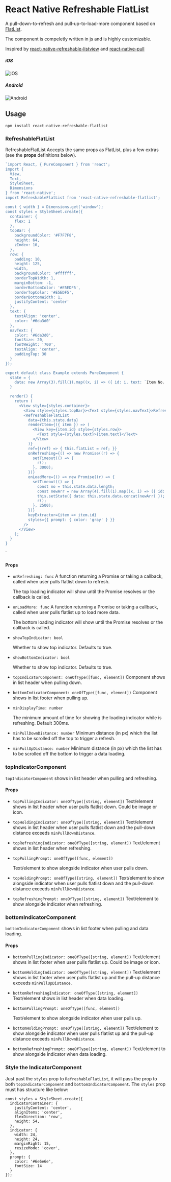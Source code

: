 # React Native Refreshable FlatList
A pull-down-to-refresh and pull-up-to-load-more component based on [FlatList](https://facebook.github.io/react-native/docs/flatlist.html).

The component is compeletly written in js and is highly customizable.

Inspired by [react-native-refreshable-listview](https://github.com/jsdf/react-native-refreshable-listview) and [react-native-pull](https://github.com/greatbsky/react-native-pull)

##### iOS

![iOS](./screenshots/iOS.gif)

##### Android

![Android](./screenshots/Android.gif)

## Usage

 `npm install react-native-refreshable-flatlist`

### RefreshableFlatList
RefreshableFlatList  Accepts the same props as FlatList, plus a few extras (see the **props** definitions below).

```js
`import React, { PureComponent } from 'react';
import {
  View,
  Text,
  StyleSheet,
  Dimensions
} from 'react-native';
import RefreshableFlatList from 'react-native-refreshable-flatlist';

const { width } = Dimensions.get('window');
const styles = StyleSheet.create({
  container: {
    flex: 1
  },
  topBar: {
    backgroundColor: '#F7F7F8',
    height: 64,
    zIndex: 10,
  },
  row: {
    padding: 10,
    height: 125,
    width,
    backgroundColor: '#ffffff',
    borderTopWidth: 1,
    marginBottom: -1,
    borderBottomColor: '#E5EDF5',
    borderTopColor: '#E5EDF5',
    borderBottomWidth: 1,
    justifyContent: 'center'
  },
  text: {
    textAlign: 'center',
    color: '#6da3d0'
  },
  navText: {
    color: '#6da3d0',
    fontSize: 20,
    fontWeight: '700',
    textAlign: 'center',
    paddingTop: 30
  }
});

export default class Example extends PureComponent {
  state = {
    data: new Array(3).fill(1).map((x, i) => ({ id: i, text: `Item No. ${i}` })),
  }

  render() {
    return (
      <View style={styles.container}>
        <View style={styles.topBar}><Text style={styles.navText}>RefreshableFlatList</Text></View>
        <RefreshableFlatList
          data={this.state.data}
          renderItem={({ item }) => (
            <View key={item.id} style={styles.row}>
              <Text style={styles.text}>{item.text}</Text>
            </View>
          )}
          ref={(ref) => { this.flatList = ref; }}
          onRefreshing={() => new Promise((r) => {
            setTimeout(() => {
              r();
            }, 3000);
          })}
          onLoadMore={() => new Promise((r) => {
            setTimeout(() => {
              const no = this.state.data.length;
              const newArr = new Array(4).fill(1).map((x, i) => ({ id: i + no, text: `Item No. ${i + no}` }));
              this.setState({ data: this.state.data.concat(newArr) });
              r();
            }, 2500);
          })}
          keyExtractor={item => item.id}
          styles={{ prompt: { color: 'gray' } }}
        />
      </View>
    );
  }
}

```
`
#### Props

- `onRefreshing: func`
  A function returning a Promise or taking a callback, called when user pulls flatlist down to refresh.

  The top loading indicator will show until the Promise resolves or the callback is called.

- `onLoadMore: func`
  A function returning a Promise or taking a callback, called when user pulls flatlist up to load more data.

  The bottom loading indicator will show until the Promise resolves or the callback is called.

- `showTopIndicator: bool`

  Whether to show top indicator. Defaults to true.

- `showBottomIndicator: bool`

  Whether to show top indicator. Defaults to true.

- `topIndicatorComponent: oneOfType([func, element])`
  Component  shows in list header when pulling down.

- `bottomIndicatorComponent: oneOfType([func, element])`
  Component  shows in list footer when pulling up.

- `minDisplayTime: number`

  The minimum amount of time for showing the loading indicator while is refreshing. Default 300ms.

- `minPullDownDistance: number`
  Minimum distance (in px) which the list has to be scrolled off the top to 
  trigger a refresh.

- `minPullUpDistance: number`
  Minimum distance (in px) which the list has to be scrolled off the bottom to 
  trigger a data loading.


### topIndicatorComponent
`topIndicatorComponent` shows in list header when pulling and refreshing.

#### Props

- `topPullingIndicator: oneOfType([string, element])`
  Text/element shows in list header when user pulls  flatlist down. Could be image or icon.

- `topHoldingIndicator: oneOfType([string, element])`
  Text/element shows in list header when user pulls flatlist down and the pull-down distance exceeds `minPullDownDistance`. 

- `topRefreshingIndicator: oneOfType([string, element])`
  Text/element shows  in list header when refreshing.

- `topPullingPrompt: oneOfType([func, element])`

  Text/element to show alongside indicator when user pulls down.

- `topHoldingPrompt: oneOfType([string, element])`
  Text/element to show alongside indicator when user pulls flatlist down and the pull-down distance exceeds `minPullDownDistance`. 

- `topRefreshingPrompt: oneOfType([string, element])`
  Text/element to show alongside indicator when refreshing.

### bottomIndicatorComponent

`bottomIndicatorComponent` shows in list footer when pulling and data loading.

#### Props

- `bottomPullingIndicator: oneOfType([string, element])`
  Text/element shows in list footer when user pulls  flatlist up. Could be image or icon.

- `bottomHoldingIndicator: oneOfType([string, element])`
  Text/element shows in list footer when user pulls flatlist up and the pull-up distance exceeds `minPullUpDistance`. 

- `bottomRefreshingIndicator: oneOfType([string, element])`
  Text/element shows  in list header when data loading.

- `bottomPullingPrompt: oneOfType([func, element])`

  Text/element to show alongside indicator when user pulls up.

- `bottomHoldingPrompt: oneOfType([string, element])`
  Text/element to show alongside indicator when user pulls flatlist up and the pull-up distance exceeds `minPullDownDistance`. 

- `bottomRefreshingPrompt: oneOfType([string, element])`
  Text/element to show alongside indicator when data loading.

### Style the IndicatorComponent

Just past the `styles` prop to `RefreshableFlatList`, it will pass the prop to both `topIndicatorComponent` and `bottomIndicatorComponent`. The `styles` prop must has structure like below:

```Js
const styles = StyleSheet.create({
  indicatorContainer: {
    justifyContent: 'center',
    alignItems: 'center',
    flexDirection: 'row',
    height: 54,
  },
  indicator: {
    width: 24,
    height: 24,
    marginRight: 15,
    resizeMode: 'cover',
  },
  prompt: {
    color: '#6e6e6e',
    fontSize: 14
  }
});
```

